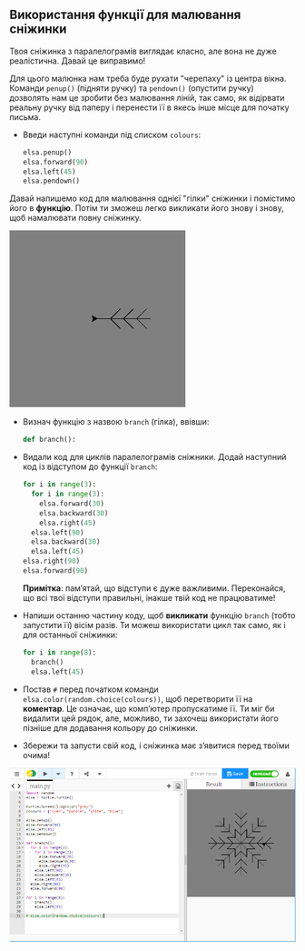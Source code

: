 ## Використання функції для малювання сніжинки

Твоя сніжинка з паралелограмів виглядає класно, але вона не дуже реалістична. Давай це виправимо!

Для цього малюнка нам треба буде рухати "черепаху" із центра вікна. Команди `penup()` (підняти ручку) та `pendown()` (опустити ручку) дозволять нам це зробити без малювання ліній, так само, як відірвати реальну ручку від паперу і перенести її в якесь інше місце для початку письма.

- Введи наступні команди під списком `colours`:
    
    ```python
    elsa.penup()
    elsa.forward(90)
    elsa.left(45)
    elsa.pendown()
    ```

Давай напишемо код для малювання однієї "гілки" сніжинки і помістимо його в **функцію**. Потім ти зможеш легко викликати його знову і знову, щоб намалювати повну сніжинку.

![гілка](images/branch.PNG)

- Визнач функцію з назвою `branch` (гілка), ввівши:
    
    ```python
    def branch():
    ```

- Видали код для циклів паралелограмів сніжники. Додай наступний код із відступом до функції `branch`:
    
    ```python
    for i in range(3):
      for i in range(3):
        elsa.forward(30)
        elsa.backward(30)
        elsa.right(45)
      elsa.left(90)
      elsa.backward(30)
      elsa.left(45)
    elsa.right(90)
    elsa.forward(90)
    ```
    
    **Примітка**: пам’ятай, що відступи є дуже важливими. Переконайся, що всі твої відступи правильні, інакше твій код не працюватиме!

- Напиши останню частину коду, щоб **викликати** функцію `branch` (тобто запустити її) вісім разів. Ти можеш використати цикл так само, як і для останньої сніжинки:
    
    ```python
    for i in range(8):
      branch()
      elsa.left(45)
    ```

- Постав `#` перед початком команди `elsa.color(random.choice(colours))`, щоб перетворити її на **коментар**. Це означає, що комп’ютер пропускатиме її. Ти міг би видалити цей рядок, але, можливо, ти захочеш використати його пізніше для додавання кольору до сніжинки.

- Збережи та запусти свій код, і сніжинка має з’явитися перед твоїми очима!

![](images/snowflake2.png)
